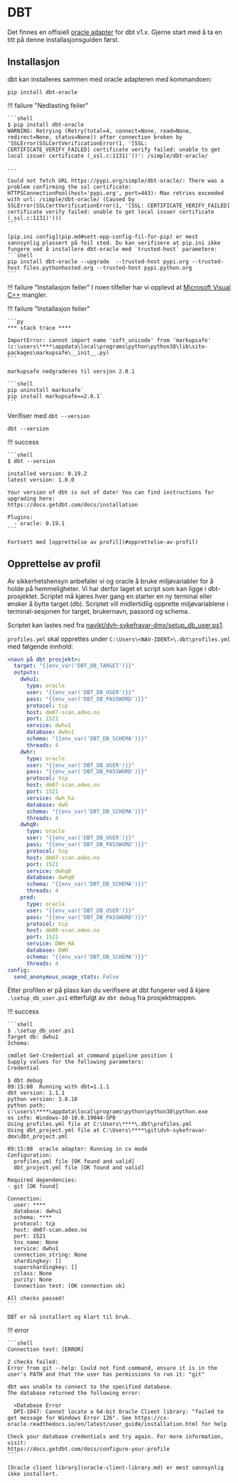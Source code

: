 # DBT

Det finnes en offisiell [oracle adapter](https://docs.getdbt.com/reference/warehouse-profiles/oracle-profile) for dbt v1.x. Gjerne start med å ta en titt på denne installasjonsguiden først.

## Installasjon

dbt kan installeres sammen med oracle adapteren med kommandoen:

```shell
pip install dbt-oracle
```

!!! failure "Nedlasting feiler"

    ```shell
    $ pip install dbt-oracle
    WARNING: Retrying (Retry(total=4, connect=None, read=None, redirect=None, status=None)) after connection broken by 'SSLError(SSLCertVerificationError(1, '[SSL: CERTIFICATE_VERIFY_FAILED] certificate verify failed: unable to get local issuer certificate (_ssl.c:1131)'))': /simple/dbt-oracle/

    ...

    Could not fetch URL https://pypi.org/simple/dbt-oracle/: There was a problem confirming the ssl certificate: HTTPSConnectionPool(host='pypi.org', port=443): Max retries exceeded with url: /simple/dbt-oracle/ (Caused by SSLError(SSLCertVerificationError(1, '[SSL: CERTIFICATE_VERIFY_FAILED] certificate verify failed: unable to get local issuer certificate (_ssl.c:1131)')))
    ```

    [pip.ini config](pip.md#sett-opp-config-fil-for-pip) er mest sannsynlig plassert på feil sted. Du kan verifisere at pip.ini ikke fungere ved å installere dbt-oracle med `trusted-host` parametere:
    ```shell
    pip install dbt-oracle --upgrade  --trusted-host pypi.org --trusted-host files.pythonhosted.org --trusted-host pypi.python.org
    ```

!!! failure "Installasjon feiler"
    I noen tilfeller har vi opplevd at [Microsoft Visual C++](https://visualstudio.microsoft.com/thank-you-downloading-visual-studio/?sku=BuildTools&rel=16microsoft-visual-c) mangler.

!!! failure "Installasjon feiler"

    ```py
    *** stack trace ****

    ImportError: cannot import name 'soft_unicode' from 'markupsafe' (c:\users\****\appdata\local\programs\python\python38\lib\site-packages\markupsafe\__init__.py)
    ```

    markupsafe nedgraderes til versjon 2.0.1

    ```shell
    pip uninstall markusafe`
    pip install markupsafe==2.0.1`
    ```

Verifiser med `dbt --version`

```shell
dbt --version
```

!!! success

    ```shell
    $ dbt --version

    installed version: 0.19.2
    latest version: 1.0.0

    Your version of dbt is out of date! You can find instructions for upgrading here:
    https://docs.getdbt.com/docs/installation

    Plugins:
      - oracle: 0.19.1
    ```

    Fortsett med [opprettelse av profil](#opprettelse-av-profil)

## Opprettelse av profil

Av sikkerhetshensyn anbefaler vi og oracle å bruke miljøvariabler for å holde på
hemmeligheter. Vi har derfor laget et script som kan ligge i dbt-prosjektet.
Scriptet må kjøres hver gang en starter en ny terminal eller ønsker å bytte
target (db). Scriptet vill midlertidlig opprette miljøvariablene i terminal-sesjonen for
target, brukernavn, passord og schema.

Scriptet kan lastes ned fra [navikt/dvh-sykefravar-dmx/setup_db_user.ps1](https://github.com/navikt/dvh-sykefravar-dmx/blob/main/setup_db_user.ps1).

`profiles.yml` skal opprettes under `C:\Users\<NAV-IDENT>\.dbt\profiles.yml` med følgende innhold:

```yaml
<navn på dbt prosjekt>:
  target: "{{env_var('DBT_DB_TARGET')}}"
  outputs:
    dwhu1:
      type: oracle
      user: "{{env_var('DBT_DB_USER')}}"
      pass: "{{env_var('DBT_DB_PASSWORD')}}"
      protocol: tcp
      host: dm07-scan.adeo.no
      port: 1521
      service: dwhu1
      database: dwhu1
      schema: "{{env_var('DBT_DB_SCHEMA')}}"
      threads: 4
    dwhr:
      type: oracle
      user: "{{env_var('DBT_DB_USER')}}"
      pass: "{{env_var('DBT_DB_PASSWORD')}}"
      protocol: tcp
      host: dm07-scan.adeo.no
      port: 1521
      service: dwh_ha
      database: dwh
      schema: "{{env_var('DBT_DB_SCHEMA')}}"
      threads: 4
    dwhq0:
      type: oracle
      user: "{{env_var('DBT_DB_USER')}}"
      pass: "{{env_var('DBT_DB_PASSWORD')}}"
      protocol: tcp
      host: dm07-scan.adeo.no
      port: 1521
      service: dwhq0
      database: dwhq0
      schema: "{{env_var('DBT_DB_SCHEMA')}}"
      threads: 4
    prod:
      type: oracle
      user: "{{env_var('DBT_DB_USER')}}"
      pass: "{{env_var('DBT_DB_PASSWORD')}}"
      protocol: tcp
      host: dm08-scan.adeo.no
      port: 1521
      service: DWH_HA
      database: DWH
      schema: "{{env_var('DBT_DB_SCHEMA')}}"
      threads: 4
config:
  send_anonymous_usage_stats: False
```

Etter profilen er på plass kan du verifisere at dbt fungerer ved å kjøre `.\setup_db_user.ps1`
etterfulgt av `dbt debug` fra prosjektmappen.

!!! success

    ```shell
    $ .\setup_db_user.ps1
    Target db: dwhu1
    Schema: 

    cmdlet Get-Credential at command pipeline position 1
    Supply values for the following parameters:
    Credential

    $ dbt debug
    09:15:08  Running with dbt=1.1.1
    dbt version: 1.1.1
    python version: 3.8.10
    python path: c:\users\****\appdata\local\programs\python\python38\python.exe      
    os info: Windows-10-10.0.19044-SP0
    Using profiles.yml file at C:\Users\****\.dbt\profiles.yml
    Using dbt_project.yml file at C:\Users\****\git\dvh-sykefravar-dmx\dbt_project.yml

    09:15:08  oracle adapter: Running in cx mode
    Configuration:
      profiles.yml file [OK found and valid]   
      dbt_project.yml file [OK found and valid]

    Required dependencies:
    - git [OK found]

    Connection:
      user: ****
      database: dwhu1
      schema: ****
      protocol: tcp
      host: dm07-scan.adeo.no
      port: 1521
      tns_name: None
      service: dwhu1
      connection_string: None
      shardingkey: []
      supershardingkey: []
      cclass: None
      purity: None
      Connection test: [OK connection ok]

    All checks passed!
    ```

    DBT er nå installert og klart til bruk.

!!! error

    ```shell
    Connection test: [ERROR]

    2 checks failed:
    Error from git --help: Could not find command, ensure it is in the user's PATH and that the user has permissions to run it: "git"

    dbt was unable to connect to the specified database.
    The database returned the following error:

      >Database Error
      DPI-1047: Cannot locate a 64-bit Oracle Client library: "failed to get message for Windows Error 126". See https://cx-oracle.readthedocs.io/en/latest/user_guide/installation.html for help

    Check your database credentials and try again. For more information, visit:
    https://docs.getdbt.com/docs/configure-your-profile
    ```

    [Oracle client library](oracle-client-library.md) er mest sannsynlig ikke installert.
